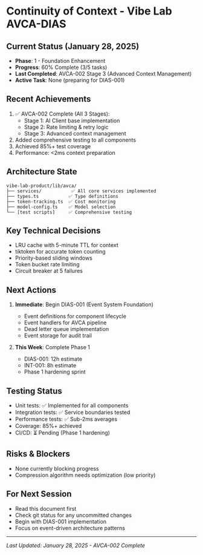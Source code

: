 # Continuity of Context - Vibe Lab AVCA-DIAS

## Current Status (January 28, 2025)
- **Phase**: 1 - Foundation Enhancement
- **Progress**: 60% Complete (3/5 tasks)
- **Last Completed**: AVCA-002 Stage 3 (Advanced Context Management)
- **Active Task**: None (preparing for DIAS-001)

## Recent Achievements
1. ✅ AVCA-002 Complete (All 3 Stages):
   - Stage 1: AI Client base implementation
   - Stage 2: Rate limiting & retry logic
   - Stage 3: Advanced context management
2. Added comprehensive testing to all components
3. Achieved 85%+ test coverage
4. Performance: <2ms context preparation

## Architecture State
```
vibe-lab-product/lib/avca/
├── services/           ✅ All core services implemented
├── types.ts           ✅ Type definitions
├── token-tracking.ts  ✅ Cost monitoring
├── model-config.ts    ✅ Model selection
└── [test scripts]     ✅ Comprehensive testing
```

## Key Technical Decisions
- LRU cache with 5-minute TTL for context
- tiktoken for accurate token counting
- Priority-based sliding windows
- Token bucket rate limiting
- Circuit breaker at 5 failures

## Next Actions
1. **Immediate**: Begin DIAS-001 (Event System Foundation)
   - Event definitions for component lifecycle
   - Event handlers for AVCA pipeline
   - Dead letter queue implementation
   - Event storage for audit trail

2. **This Week**: Complete Phase 1
   - DIAS-001: 12h estimate
   - INT-001: 8h estimate
   - Phase 1 hardening sprint

## Testing Status
- Unit tests: ✅ Implemented for all components
- Integration tests: ✅ Service boundaries tested
- Performance tests: ✅ Sub-2ms averages
- Coverage: 85%+ achieved
- CI/CD: ⏳ Pending (Phase 1 hardening)

## Risks & Blockers
- None currently blocking progress
- Compression algorithm needs optimization (low priority)

## For Next Session
- Read this document first
- Check git status for any uncommitted changes
- Begin with DIAS-001 implementation
- Focus on event-driven architecture patterns

---
*Last Updated: January 28, 2025 - AVCA-002 Complete* 